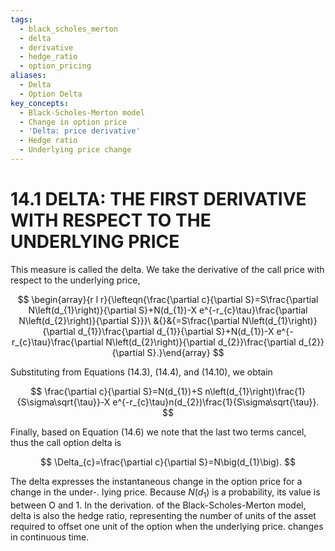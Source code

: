```yaml
---
tags:
  - black_scholes_merton
  - delta
  - derivative
  - hedge_ratio
  - option_pricing
aliases:
  - Delta
  - Option Delta
key_concepts:
  - Black-Scholes-Merton model
  - Change in option price
  - 'Delta: price derivative'
  - Hedge ratio
  - Underlying price change
---
```


# 14.1 DELTA: THE FIRST DERIVATIVE WITH RESPECT TO THE UNDERLYING PRICE

This measure is called the delta. We take the derivative of the call price with respect to the underlying price,

$$
\begin{array}{r l r}{\lefteqn{\frac{\partial c}{\partial S}=S\frac{\partial N\left(d_{1}\right)}{\partial S}+N(d_{1})-X e^{-r_{c}\tau}\frac{\partial N\left(d_{2}\right)}{\partial S}}}\ &{}&{=S\frac{\partial N\left(d_{1}\right)}{\partial d_{1}}\frac{\partial d_{1}}{\partial S}+N(d_{1})-X e^{-r_{c}\tau}\frac{\partial N\left(d_{2}\right)}{\partial d_{2}}\frac{\partial d_{2}}{\partial S}.}\end{array}
$$

Substituting from Equations (14.3), (14.4), and (14.10), we obtain

$$
\frac{\partial c}{\partial S}=N(d_{1})+S n\left(d_{1}\right)\frac{1}{S\sigma\sqrt{\tau}}-X e^{-r_{c}\tau}n(d_{2})\frac{1}{S\sigma\sqrt{\tau}}.
$$

Finally, based on Equation (14.6) we note that the last two terms cancel, thus the call option delta is

$$
\Delta_{c}=\frac{\partial c}{\partial S}=N\big(d_{1}\big).
$$

The delta expresses the instantaneous change in the option price for a change in the under-.
lying price. Because $N(d_{1})$ is a probability, its value is between O and 1. In the derivation.
of the Black-Scholes-Merton model, delta is also the hedge ratio, representing the number of units of the asset required to offset one unit of the option when the underlying price.
changes in continuous time.
